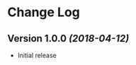 Change Log
==========

Version 1.0.0 *(2018-04-12)*
----------------------------

 * Initial release